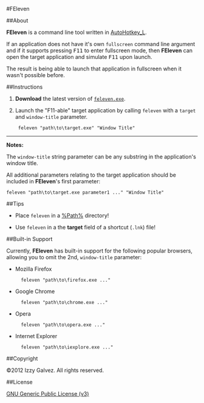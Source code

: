#FEleven

##About

**FEleven** is a command line tool written in [AutoHotkey_L](http://l.autohotkey.net/).

If an application does not have it's own `fullscreen` command line argument and if it supports pressing <kbd>F11</kbd> to enter fullscreen mode, then **FEleven** can open the target application and simulate <kbd>F11</kbd> upon launch.

The result is being able to launch that application in fullscreen when it wasn't possible before.

##Instructions

1. **Download** the latest version of [`feleven.exe`](https://github.com/iglvzx/FEleven/downloads).

2. Launch the "F11-able" target application by calling `feleven` with a `target` and `window-title` parameter.

        feleven "path\to\target.exe" "Window Title"

---

**Notes:**

The `window-title` string parameter can be any substring in the application's window title.

All additional parameters relating to the target application should be included in **FEleven**'s first parameter:

    feleven "path\to\target.exe parameter1 ..." "Window Title"

##Tips

- Place `feleven` in a [%Path%](https://en.wikipedia.org/wiki/PATH_%28variable%29) directory!

- Use `feleven` in a the **target** field of a shortcut (`.lnk`) file!

##Built-in Support

Currently, **FEleven** has built-in support for the following popular browsers, allowing you to omit the 2nd,  `window-title` parameter:

- Mozilla Firefox

        feleven "path\to\firefox.exe ..."

- Google Chrome

        feleven "path\to\chrome.exe ..."

- Opera

        feleven "path\to\opera.exe ..."

- Internet Explorer

        feleven "path\to\iexplore.exe ..."

##Copyright

&copy;2012 Izzy Galvez. All rights reserved.

##License

[GNU Generic Public License (v3)](https://www.gnu.org/licenses/gpl-3.0.txt)
